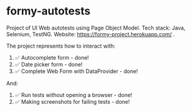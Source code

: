 # formy-autotests
Project of UI Web autotests using Page Object Model.
Tech stack: Java, Selenium, TestNG. Website: https://formy-project.herokuapp.com/ .

The project represents how to interact with:
1. ✅ Autocomplete form - done!
2. ✅ Date picker form - done!
3. ✅ Complete Web Form with DataProvider - done!

And:
1. ✅ Run tests without opening a browser - done!
2. ✅ Making screenshots for failing tests - done!

